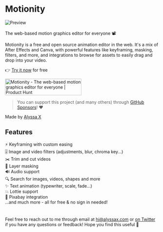 # Motionity

![Preview](preview.gif)<br><br>
The web-based motion graphics editor for everyone 📽

Motionity is a free and open source animation editor in the web. It's a mix of After Effects and Canva, with powerful features like keyframing, masking, filters, and more, and integrations to browse for assets to easily drag and drop into your video.

👉 [Try it now](https://motionity.app) for free

<a href="https://www.producthunt.com/posts/motionity?utm_source=badge-featured&utm_medium=badge&utm_souce=badge-motionity" target="_blank"><img src="https://api.producthunt.com/widgets/embed-image/v1/featured.svg?post_id=357641&theme=light" alt="Motionity - The&#0032;web&#0045;based&#0032;motion&#0032;graphics&#0032;editor&#0032;for&#0032;everyone | Product Hunt" style="width: 250px; height: 54px;" width="250" height="54" /></a>

> You can support this project (and many others) through [GitHub Sponsors](https://github.com/sponsors/alyssaxuu)! ❤️

Made by [Alyssa X](https://twitter.com/alyssaxuu)

## Features

⚡️ Keyframing with custom easing<br>
🎚 Image and video filters (adjustments, blur, chroma key...)<br>
✂️ Trim and cut videos<br>
👀 Layer masking<br>
🔊 Audio support<br>
🔍 Search for images, videos, shapes and more<br>
✨ Text animation (typewriter, scale, fade...)<br>
💥 Lottie support<br>
🧩 Pixabay integration<br>
...and much more - all for free & no sign in needed!

#

Feel free to reach out to me through email at hi@alyssax.com or [on Twitter](https://twitter.com/alyssaxuu) if you have any questions or feedback! Hope you find this useful 💜
 
